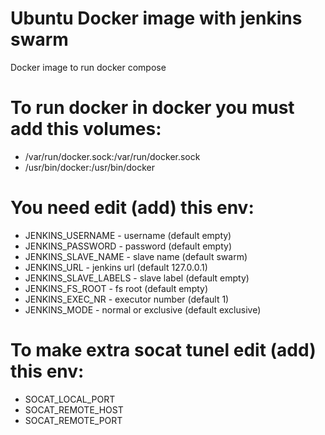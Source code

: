 # Ubuntu Docker image with jenkins swarm
Docker image to run docker compose

# To run docker in docker you must add this volumes:
- /var/run/docker.sock:/var/run/docker.sock
- /usr/bin/docker:/usr/bin/docker

# You need edit (add) this env:
- JENKINS_USERNAME - username (default empty)
- JENKINS_PASSWORD - password (default empty)
- JENKINS_SLAVE_NAME - slave name (default swarm)
- JENKINS_URL - jenkins url (default 127.0.0.1)
- JENKINS_SLAVE_LABELS - slave label (default empty)
- JENKINS_FS_ROOT - fs root (default empty)
- JENKINS_EXEC_NR - executor number (default 1)
- JENKINS_MODE - normal or exclusive (default exclusive)

# To make extra socat tunel edit (add) this env:
- SOCAT_LOCAL_PORT
- SOCAT_REMOTE_HOST
- SOCAT_REMOTE_PORT
